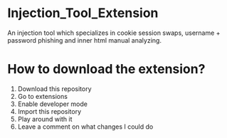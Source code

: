 # Injection_Tool_Extension
An injection tool which specializes in cookie session swaps, username + password phishing and inner html manual analyzing.

# How to download the extension?
1) Download this repository
2) Go to extensions
3) Enable developer mode
4) Import this repository
5) Play around with it
6) Leave a comment on what changes I could do
